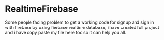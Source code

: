 # RealtimeFirebase
Some people facing problem to get a working code for signup and sign in with firebase by using firebase realtime database, i have created full project and i have copy paste my file here too so it can help you all.
